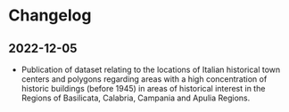 # Changelog

## 2022-12-05

- Publication of dataset relating to the locations of Italian historical town centers and polygons regarding areas with a high concentration of historic buildings (before 1945) in areas of historical interest in the Regions of Basilicata, Calabria, Campania and Apulia Regions.
